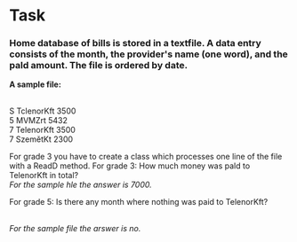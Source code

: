# Task

### Home database of bills is stored in a textfile. A data entry consists of the month, the provider's name (one word), and the pald amount. The file is ordered by date.

**A sample file:**

<br> S TclenorKft 3500
<br> 5 MVMZrt 5432
<br> 7 TelenorKft 3500
<br> 7 SzemětKt 2300

For grade 3 you have to create a class which processes one line of the file with a ReadD method. For grade 3: How much money was pald to TelenorKft in total?
<br> *For the sample hle the answer is 7000.*

For grade 5: Is there any month where nothing was paid to TelenorKft?

<br> *For the sample file the arswer is no.*
